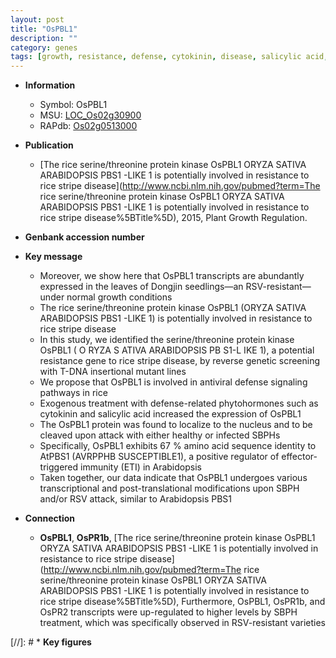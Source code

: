 ```yaml
---
layout: post
title: "OsPBL1"
description: ""
category: genes
tags: [growth, resistance, defense, cytokinin, disease, salicylic acid, nucleus, immunity, Kinase, protein kinase, RSV]
---
```


* **Information**  
    + Symbol: OsPBL1  
    + MSU: [LOC_Os02g30900](http://rice.uga.edu/cgi-bin/ORF_infopage.cgi?orf=LOC_Os02g30900)  
    + RAPdb: [Os02g0513000](https://rapdb.dna.affrc.go.jp/locus/?name=Os02g0513000)  

* **Publication**  
    + [The rice serine/threonine protein kinase OsPBL1 ORYZA SATIVA ARABIDOPSIS PBS1 -LIKE 1 is potentially involved in resistance to rice stripe disease](http://www.ncbi.nlm.nih.gov/pubmed?term=The rice serine/threonine protein kinase OsPBL1 ORYZA SATIVA ARABIDOPSIS PBS1 -LIKE 1 is potentially involved in resistance to rice stripe disease%5BTitle%5D), 2015, Plant Growth Regulation.

* **Genbank accession number**  

* **Key message**  
    + Moreover, we show here that OsPBL1 transcripts are abundantly expressed in the leaves of Dongjin seedlings—an RSV-resistant—under normal growth conditions
    + The rice serine/threonine protein kinase OsPBL1 (ORYZA SATIVA ARABIDOPSIS PBS1 -LIKE 1) is potentially involved in resistance to rice stripe disease
    + In this study, we identified the serine/threonine protein kinase OsPBL1 ( O RYZA S ATIVA ARABIDOPSIS PB S1-L IKE 1), a potential resistance gene to rice stripe disease, by reverse genetic screening with T-DNA insertional mutant lines
    + We propose that OsPBL1 is involved in antiviral defense signaling pathways in rice
    + Exogenous treatment with defense-related phytohormones such as cytokinin and salicylic acid increased the expression of OsPBL1
    + The OsPBL1 protein was found to localize to the nucleus and to be cleaved upon attack with either healthy or infected SBPHs
    + Specifically, OsPBL1 exhibits 67 % amino acid sequence identity to AtPBS1 (AVRPPHB SUSCEPTIBLE1), a positive regulator of effector-triggered immunity (ETI) in Arabidopsis
    + Taken together, our data indicate that OsPBL1 undergoes various transcriptional and post-translational modifications upon SBPH and/or RSV attack, similar to Arabidopsis PBS1

* **Connection**  
    + __OsPBL1__, __OsPR1b__, [The rice serine/threonine protein kinase OsPBL1 ORYZA SATIVA ARABIDOPSIS PBS1 -LIKE 1 is potentially involved in resistance to rice stripe disease](http://www.ncbi.nlm.nih.gov/pubmed?term=The rice serine/threonine protein kinase OsPBL1 ORYZA SATIVA ARABIDOPSIS PBS1 -LIKE 1 is potentially involved in resistance to rice stripe disease%5BTitle%5D), Furthermore, OsPBL1, OsPR1b, and OsPR2 transcripts were up-regulated to higher levels by SBPH treatment, which was specifically observed in RSV-resistant varieties

[//]: # * **Key figures**  


